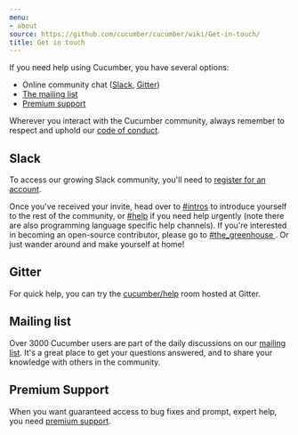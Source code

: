 ```yaml
---
menu:
- about
source: https://github.com/cucumber/cucumber/wiki/Get-in-touch/
title: Get in touch
---
```


If you need help using Cucumber, you have several options:

-    Online community chat ([Slack](#slack), [Gitter](#gitter))
-    [The mailing list](#mailing-list)
-    [Premium support](#premium-support)

Wherever you interact with the Cucumber community, always remember to respect and uphold our [code of conduct](https://github.com/cucumber/cucumber/blob/master/CODE_OF_CONDUCT.md).

## Slack

To access our growing Slack community, you'll need to [register for an account](https://cucumberbdd-slack-invite.herokuapp.com/).

Once you've received your invite, head over to [#intros](https://cucumberbdd.slack.com/messages/C5WD8SA21) to introduce yourself to the rest of the community, or [#help](https://cucumberbdd.slack.com/messages/C60TKS3SL/) if you need help urgently (note there are also programming language specific help channels).
If you're interested in becoming an open-source contributor, please go to [#the_greenhouse ](https://cucumberbdd.slack.com/messages/C60FTHJ22/). Or just wander around and make yourself at home!

## Gitter

For quick help, you can try the [cucumber/help](https://gitter.im/cucumber/help) room hosted at Gitter.

## Mailing list

Over 3000 Cucumber users are part of the daily discussions on our [mailing list](https://groups.google.com/forum/#!forum/cukes). It's a great place to get your questions answered, and to share your knowledge with others in the community.

## Premium Support

When you want guaranteed access to bug fixes and prompt, expert help, you need [premium support](mailto:sales@cucumber.io).